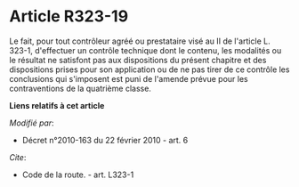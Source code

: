# Article R323-19

Le fait, pour tout contrôleur agréé ou prestataire visé au II de l'article L. 323-1, d'effectuer un contrôle technique dont
le contenu, les modalités ou le résultat ne satisfont pas aux dispositions du présent chapitre et des dispositions prises
pour son application ou de ne pas tirer de ce contrôle les conclusions qui s'imposent est puni de l'amende prévue pour les
contraventions de la quatrième classe.

**Liens relatifs à cet article**

_Modifié par_:

  - Décret n°2010-163 du 22 février 2010 - art. 6

_Cite_:

  - Code de la route. - art. L323-1

